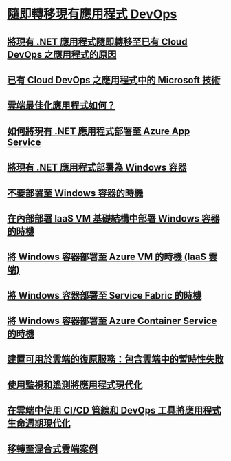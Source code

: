 # [隨即轉移現有應用程式 DevOps](index.md)
## [將現有 .NET 應用程式隨即轉移至已有 Cloud DevOps 之應用程式的原因](reasons-to-lift-and-shift-existing-net-apps-to-cloud-devops-ready-applications.md)
## [已有 Cloud DevOps 之應用程式中的 Microsoft 技術](microsoft-technologies-in-cloud-devops-ready-applications.md)
## [雲端最佳化應用程式如何？](what-about-cloud-optimized-applications.md)
## [如何將現有 .NET 應用程式部署至 Azure App Service](how-to-deploy-existing-net-apps-to-azure-app-service.md)
## [將現有 .NET 應用程式部署為 Windows 容器](deploy-existing-net-apps-as-windows-containers.md)
## [不要部署至 Windows 容器的時機](when-not-to-deploy-to-windows-containers.md)
## [在內部部署 IaaS VM 基礎結構中部署 Windows 容器的時機](when-to-deploy-windows-containers-in-your-on-premises-iaas-vm-infrastructure.md)
## [將 Windows 容器部署至 Azure VM 的時機 (IaaS 雲端)](when-to-deploy-windows-containers-to-azure-vms-iaas-cloud.md)
## [將 Windows 容器部署至 Service Fabric 的時機](when-to-deploy-windows-containers-to-service-fabric.md)
## [將 Windows 容器部署至 Azure Container Service 的時機](when-to-deploy-windows-containers-to-azure-container-service-kubernetes.md)
## [建置可用於雲端的復原服務：包含雲端中的暫時性失敗](build-resilient-services-ready-for-the-cloud-embrace-transient-failures-in-the-cloud.md)
## [使用監視和遙測將應用程式現代化](modernize-your-apps-with-monitoring-and-telemetry.md)
## [在雲端中使用 CI/CD 管線和 DevOps 工具將應用程式生命週期現代化](modernize-your-apps-lifecycle-with-ci-cd-pipelines-and-devops-tools-in-the-cloud.md)
## [移轉至混合式雲端案例](migrate-to-hybrid-cloud-scenarios.md)
